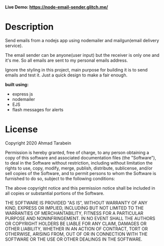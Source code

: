 <b>Live Demo: <a href="https://node-email-sender.glitch.me/">https://node-email-sender.glitch.me/</a></b>

<h1>Description</h1>
Send emails from a nodejs app using nodemailer and mailgun(email delivery service). 

The email sender can be anyone(user input) but the receiver is only one and it's me. So all emails are sent to my personal emails address.

Ignore the styling in this project, main purpose for building it is to send emails and test it. Just a quick design to make a fair enough.

<b>built using:</b>
<ul>
<li>express js</li>
<li>nodemailer</li>
<li>EJS</li>
<li>flash messages for alerts</li>
</ul>

<h1>License</h1>
Copyright 2020 Ahmad Tarabein

Permission is hereby granted, free of charge, to any person obtaining a copy of this software and associated documentation files (the "Software"), to deal in the Software without restriction, including without limitation the rights to use, copy, modify, merge, publish, distribute, sublicense, and/or sell copies of the Software, and to permit persons to whom the Software is furnished to do so, subject to the following conditions:

The above copyright notice and this permission notice shall be included in all copies or substantial portions of the Software.

THE SOFTWARE IS PROVIDED "AS IS", WITHOUT WARRANTY OF ANY KIND, EXPRESS OR IMPLIED, INCLUDING BUT NOT LIMITED TO THE WARRANTIES OF MERCHANTABILITY, FITNESS FOR A PARTICULAR PURPOSE AND NONINFRINGEMENT. IN NO EVENT SHALL THE AUTHORS OR COPYRIGHT HOLDERS BE LIABLE FOR ANY CLAIM, DAMAGES OR OTHER LIABILITY, WHETHER IN AN ACTION OF CONTRACT, TORT OR OTHERWISE, ARISING FROM, OUT OF OR IN CONNECTION WITH THE SOFTWARE OR THE USE OR OTHER DEALINGS IN THE SOFTWARE.
